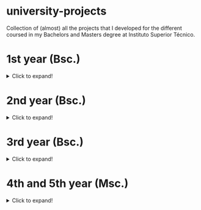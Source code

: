 # university-projects
Collection of (almost) all the projects that I developed for the different coursed in my Bachelors and Masters degree at Instituto Superior Técnico.

# 1st year (Bsc.)
<details>
<summary>Click to expand!</summary>

![](./badges/FP.svg)          ![](./badges/IAC.svg)       ![](./badges/LP.svg)

</details>  

# 2nd year (Bsc.)
<details>
  <summary>Click to expand!</summary>
  
![](./badges/ASA.svg)      |  ![](./badges/IPM.svg)    | ![](./badges/PO.svg)
:-------------------------:|:-------------------------:|:-------------------------:
![](./badges/SO.svg)       
</details>

# 3rd year (Bsc.) 
<details>
  <summary>Click to expand!</summary>
  
![](./badges/BD.svg)         |  ![](./badges/CG.svg)       | ![](./badges/CO.svg)
:-------------------------:|:-------------------------:|:-------------------------:
![](./badges/ES.svg)         |  ![](./badges/IA.svg)       | ![](./badges/RC.svg) 

![](./badges/SD.svg)
</details>

# 4th and 5th year (Msc.)
<details>
  <summary>Click to expand!</summary>
  
![](./badges/AASMA.svg)      |  ![](./badges/AVT.svg)      | ![](./badges/CMU.svg)
:-------------------------:|:-------------------------:|:-------------------------:
![](./badges/CNV.svg)        |  ![](./badges/CRC.svg)      | ![](./badges/DAD.svg) 

![](./badges/LN.svg)         |  ![](./badges/SIRS.svg)       
</details>

